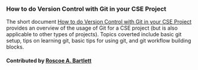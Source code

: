 ### How to do Version Control with Git in your CSE Project

The short document [How to do Version Control with Git in your CSE Project](https://ideas-productivity.org/wordpress/wp-content/uploads/2016/12/IDEAS-VCHowToVersionControlwithGit-V0.2.pdf) provides an overview of the usage of Git for a CSE project (but is also applicable to other types of projects).  Topics coverted include basic git setup, tips on learning git, basic tips for using git, and git workflow building blocks.

#### Contributed by [Roscoe A. Bartlett](http://www.cs.sandia.gov/cr-rabartl)

<!---
Publish: yes
Categories: development
Topics: version control
Tags: document, howto
Level: 2
Prerequisites: defaults
Aggregate: none
--->
